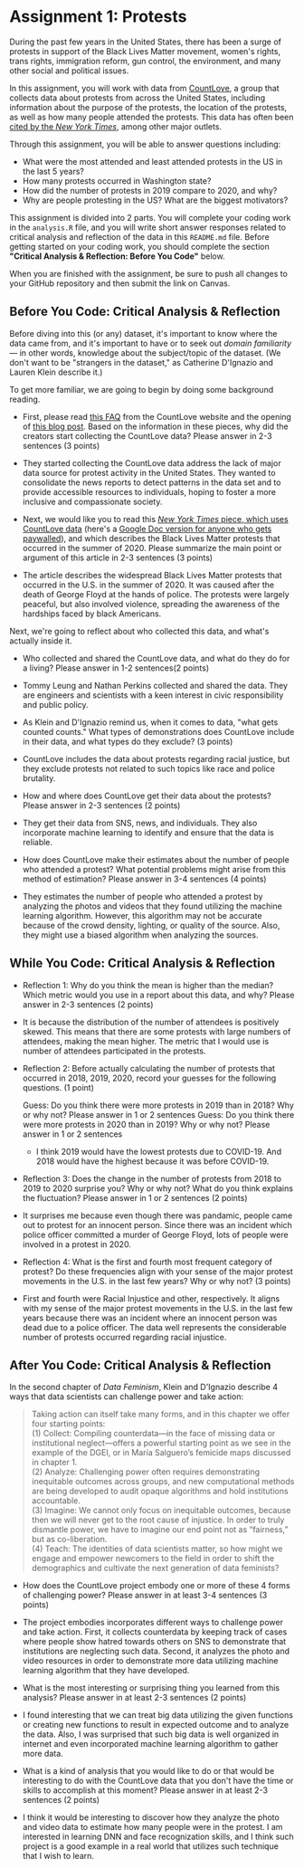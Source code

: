 # Assignment 1: Protests

During the past few years in the United States, there has been a surge of protests in support of the Black Lives Matter movement, women's rights, trans rights, immigration reform, gun control, the environment, and many other social and political issues.

In this assignment, you will work with data from [CountLove](https://countlove.org/), a group that collects data about protests from across the United States, including information about the purpose of the protests, the location of the protests, as well as how many people attended the protests. This data has often been [cited by the *New York Times*](https://www.nytimes.com/2020/08/28/us/black-lives-matter-protest.html), among other major outlets.

Through this assignment, you will be able to answer questions including:
- What were the most attended and least attended protests in the US in the last 5 years?
- How many protests occurred in Washington state?
- How did the number of protests in 2019 compare to 2020, and why?
- Why are people protesting in the US? What are the biggest motivators?


This assignment is divided into 2 parts. You will complete your coding work in the `analysis.R` file, and you will write short answer responses related to critical analysis and reflection of the data in this `README.md` file. Before getting started on your coding work, you should complete the section **"Critical Analysis & Reflection: Before You Code"** below.

When you are finished with the assignment, be sure to push all changes to your GitHub repository and then submit the link on Canvas.

## Before You Code: Critical Analysis & Reflection

Before diving into this (or any) dataset, it's important to know where the data came from, and it's important to have or to seek out _domain familiarity_ — in other words, knowledge about the subject/topic of the dataset. (We don't want to be "strangers in the dataset," as Catherine D'Ignazio and Lauren Klein describe it.)

To get more familiar, we are going to begin by doing some background reading.

- First, please read [this FAQ](https://countlove.org/faq.html) from the CountLove website and the opening of [this blog post](https://www.tommyleung.com/countLove/index.htm). Based on the information in these pieces, why did the creators start collecting the CountLove data? Please answer in 2-3 sentences (3 points)
- They started collecting the CountLove data address the lack of major data source for protest activity in the United States. They wanted to consolidate the news reports to detect patterns in the data set and to provide accessible resources to individuals, hoping to foster a more inclusive and compassionate society.

- Next, we would like you to read this [*New York Times* piece, which uses CountLove data](https://www.nytimes.com/interactive/2020/06/13/us/george-floyd-protests-cities-photos.html) (here's a [Google Doc version for anyone who gets paywalled](https://docs.google.com/document/d/1sdjFsA5csYuH4plNEEk7WXT77K5h5ZuyW05CBwYdk6A/edit?usp=sharing)), and which describes the Black Lives Matter protests that occurred in the summer of 2020. Please summarize the main point or argument of this article in 2-3 sentences (3 points)
- The article describes the widespread Black Lives Matter protests that occurred in the U.S. in the summer of 2020. It was caused after the death of George Floyd at the hands of police. The protests were largely peaceful, but also involved violence, spreading the awareness of the hardships faced by black Americans.

Next, we're going to reflect about who collected this data, and what's actually inside it.

- Who collected and shared the CountLove data, and what do they do for a living? Please answer in 1-2 sentences(2 points)
- Tommy Leung and Nathan Perkins collected and shared the data. They are engineers and scientists with a keen interest in civic responsibility and public policy.

- As Klein and D'Ignazio remind us, when it comes to data, "what gets counted counts." What types of demonstrations does CountLove include in their data, and what types do they exclude? (3 points)
- CountLove includes the data about protests regarding racial justice, but they exclude protests not related to such topics like race and police brutality.

- How and where does CountLove get their data about the protests? Please answer in 2-3 sentences (2 points)
- They get their data from SNS, news, and individuals. They also incorporate machine learning to identify and ensure that the data is reliable.

- How does CountLove make their estimates about the number of people who attended a protest? What potential problems might arise from this method of estimation? Please answer in 3-4 sentences (4 points)
- They estimates the number of people who attended a protest by analyzing the photos and videos that they found utilizing the machine learning algorithm. However, this algorithm may not be accurate because of the crowd density, lighting, or quality of the source. Also, they might use a biased algorithm when analyzing the sources.

## While You Code: Critical Analysis & Reflection

- Reflection 1: Why do you think the mean is higher than the median? Which metric would you use in a report about this data, and why? Please answer in 2-3 sentences (2 points)
- It is because the distribution of the number of attendees is positively skewed. This means that there are some protests with large numbers of attendees, making the mean higher. The metric that I would use is number of attendees participated in the protests.

- Reflection 2: Before actually calculating the number of protests that occurred in 2018, 2019, 2020, record your guesses for the following questions. (1 point)

  Guess: Do you think there were more protests in 2019 than in 2018? Why or why not? Please answer in 1 or 2 sentences
  Guess: Do you think there were more protests in 2020 than in 2019? Why or why not? Please answer in 1 or 2 sentences
  - I think 2019 would have the lowest protests due to COVID-19. And 2018 would have the highest because it was before COVID-19.

- Reflection 3: Does the change in the number of protests from 2018 to 2019 to 2020 surprise you? Why or why not? What do you think explains the fluctuation? Please answer in 1 or 2 sentences (2 points)
- It surprises me because even though there was pandamic, people came out to protest for an innocent person. Since there was an incident which police officer committed a murder of George Floyd, lots of people were involved in a protest in 2020.

- Reflection 4: What is the first and fourth most frequent category of protest? Do these frequencies align with your sense of the major protest movements in the U.S. in the last few years? Why or why not? (3 points)
- First and fourth were Racial Injustice and other, respectively. It aligns with my sense of the major protest movements in the U.S. in the last few years because there was an incident where an innocent person was dead due to a police officer. The data well represents the considerable number of protests occurred regarding racial injustice.

## After You Code: Critical Analysis & Reflection

In the second chapter of *Data Feminism*, Klein and D'Ignazio describe 4 ways that data scientists can challenge power and take action:
> Taking action can itself take many forms, and in this chapter we offer four starting points:  
> (1) Collect: Compiling counterdata—in the face of missing data or institutional neglect—offers a powerful starting point as we see in the example of the DGEI, or in María Salguero’s femicide maps discussed in chapter 1.  
> (2) Analyze: Challenging power often requires demonstrating inequitable outcomes across groups, and new computational methods are being developed to audit opaque algorithms and hold institutions accountable.  
> (3) Imagine: We cannot only focus on inequitable outcomes, because then we will never get to the root cause of injustice. In order to truly dismantle power, we have to imagine our end point not as “fairness,” but as co-liberation.  
> (4) Teach: The identities of data scientists matter, so how might we engage and empower newcomers to the field in order to shift the demographics and cultivate the next generation of data feminists?  

- How does the CountLove project embody one or more of these 4 forms of challenging power? Please answer in at least 3-4 sentences (3 points)
- The project embodies incorporates different ways to challenge power and take action. First, it collects counterdata by keeping track of cases where people show hatred towards others on SNS to demonstrate that institutions are neglecting such data. Second, it analyzes the photo and video resources in order to demonstrate more data utilizing machine learning algorithm that they have developed.

- What is the most interesting or surprising thing you learned from this analysis? Please answer in at least 2-3 sentences (2 points)
- I found interesting that we can treat big data utilizing the given functions or creating new functions to result in expected outcome and to analyze the data. Also, I was surprised that such big data is well organized in internet and even incorporated machine learning algorithm to gather more data.

- What is a kind of analysis that you would like to do or that would be interesting to do with the CountLove data that you don't have the time or skills to accomplish at this moment? Please answer in at least 2-3 sentences (2 points)
- I think it would be interesting to discover how they analyze the photo and video data to estimate how many people were in the protest. I am interested in learning DNN and face recognization skills, and I think such project is a good example in a real world that utilizes such technique that I wish to learn.